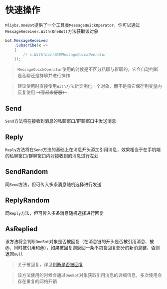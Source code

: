 # 快速操作

`Mliybs.OneBot`提供了一个工具类`MessageQuickOperator`，你可以通过`MessageReceiver.With(OneBot)`方法获取该对象

```cs
bot.MessageReceived
    .Subscribe(x =>
    {
        // x.With(bot)就是MessageQuickOperator
    });
```

> `MessageQuickOperator`使用的时候是不区分私聊与群聊的，它会自动判断是私聊还是群聊并进行操作

> 建议使用时直接使用`With`方法新实例化一个对象，而不是将它保存到变量内反复使用 <del>（写起来舒服）</del>

## Send

`Send`方法将在接收到消息的私聊窗口/群聊窗口中发送消息

## Reply

`Reply`方法将在`Send`方法的基础上在消息开头添加引用消息，效果相当于在手机端的私聊窗口/群聊窗口内对接收到的消息进行左划

## SendRandom

同`Send`方法，但可传入多条消息随机选择进行发送

## ReplyRandom

同`Reply`方法，但可传入多条消息随机选择进行回复

## AsReplied

该方法将会判断`OneBot`对象是否被回复（在消息链的开头是否被引用消息、被@、同时被引用和@），如果被回复则返回一条不包含回复部分的新消息链，否则返回`null`

> 关于被回复，详见[判断是否被回复](./reply)

> 该方法使用的时候会通过`OneBot`对象获取引用消息的详细信息，多次使用会存在重复的网络开销
